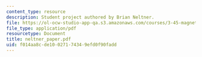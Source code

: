 ```yaml
---
content_type: resource
description: Student project authored by Brian Neltner.
file: https://ol-ocw-studio-app-qa.s3.amazonaws.com/courses/3-45-magnetic-materials-spring-2004/f014aa8cde10027174349efd0f90fadd_neltner_paper.pdf
file_type: application/pdf
resourcetype: Document
title: neltner_paper.pdf
uid: f014aa8c-de10-0271-7434-9efd0f90fadd
---
```


